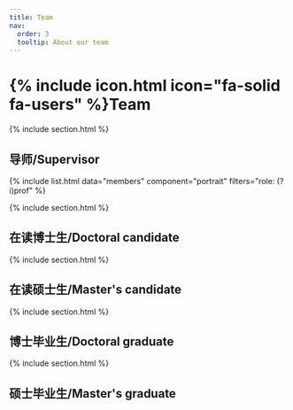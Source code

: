 ```yaml
---
title: Team
nav:
  order: 3
  tooltip: About our team
---
```


# {% include icon.html icon="fa-solid fa-users" %}Team


{% include section.html %}

## 导师/Supervisor

{% include list.html data="members" component="portrait" filters="role: (?i)prof" %}



{% include section.html %}

## 在读博士生/Doctoral candidate




{% include section.html %}

## 在读硕士生/Master's candidate




{% include section.html %}

## 博士毕业生/Doctoral graduate



{% include section.html %}

## 硕士毕业生/Master's graduate
